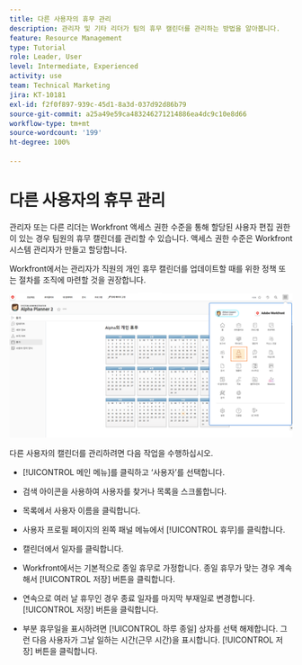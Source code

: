 ```yaml
---
title: 다른 사용자의 휴무 관리
description: 관리자 및 기타 리더가 팀의 휴무 캘린더를 관리하는 방법을 알아봅니다.
feature: Resource Management
type: Tutorial
role: Leader, User
level: Intermediate, Experienced
activity: use
team: Technical Marketing
jira: KT-10181
exl-id: f2f0f897-939c-45d1-8a3d-037d92d86b79
source-git-commit: a25a49e59ca483246271214886ea4dc9c10e8d66
workflow-type: tm+mt
source-wordcount: '199'
ht-degree: 100%

---
```


# 다른 사용자의 휴무 관리

관리자 또는 다른 리더는 Workfront 액세스 권한 수준을 통해 할당된 사용자 편집 권한이 있는 경우 팀원의 휴무 캘린더를 관리할 수 있습니다. 액세스 권한 수준은 Workfront 시스템 관리자가 만들고 할당합니다.

Workfront에서는 관리자가 직원의 개인 휴무 캘린더를 업데이트할 때를 위한 정책 또는 절차를 조직에 마련할 것을 권장합니다.

![메인 메뉴의 사용자](assets/mouto_01.png)

다른 사용자의 캘린더를 관리하려면 다음 작업을 수행하십시오.

* [!UICONTROL 메인 메뉴]를 클릭하고 ‘사용자’를 선택합니다.

* 검색 아이콘을 사용하여 사용자를 찾거나 목록을 스크롤합니다.

* 목록에서 사용자 이름을 클릭합니다.

* 사용자 프로필 페이지의 왼쪽 패널 메뉴에서 [!UICONTROL 휴무]를 클릭합니다.

* 캘린더에서 일자를 클릭합니다.

* Workfront에서는 기본적으로 종일 휴무로 가정합니다. 종일 휴무가 맞는 경우 계속해서 [!UICONTROL 저장] 버튼을 클릭합니다.

* 연속으로 여러 날 휴무인 경우 종료 일자를 마지막 부재일로 변경합니다. [!UICONTROL 저장] 버튼을 클릭합니다.

* 부분 휴무일을 표시하려면 [!UICONTROL 하루 종일] 상자를 선택 해제합니다. 그런 다음 사용자가 그날 일하는 시간(근무 시간)을 표시합니다. [!UICONTROL 저장] 버튼을 클릭합니다.
